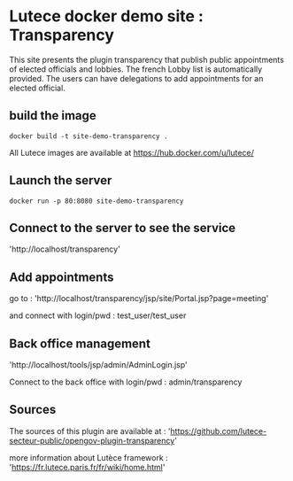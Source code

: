 # Lutece docker demo site : Transparency

This site presents the plugin transparency that publish public appointments of elected officials and lobbies. The french Lobby list is automatically provided.
The users can have delegations to add appointments for an elected official.


## build the image

`docker build -t site-demo-transparency .`

All Lutece images are available at https://hub.docker.com/u/lutece/

## Launch the server


`docker run -p 80:8080 site-demo-transparency`

## Connect to the server to see the service

'http://localhost/transparency'

## Add appointments
go to : 'http://localhost/transparency/jsp/site/Portal.jsp?page=meeting'

and connect with login/pwd : test_user/test_user

## Back office management

'http://localhost/tools/jsp/admin/AdminLogin.jsp'

Connect to the back office with login/pwd : admin/transparency

## Sources
The sources of this plugin are available at :
'https://github.com/lutece-secteur-public/opengov-plugin-transparency'

more information about Lutèce framework : 'https://fr.lutece.paris.fr/fr/wiki/home.html'

